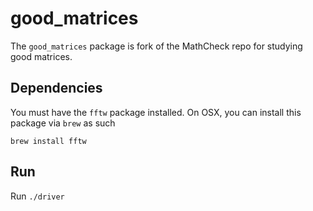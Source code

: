 # good_matrices

The `good_matrices` package is fork of the MathCheck repo for studying good
matrices.

## Dependencies

You must have the `fftw` package installed. On OSX, you can install this package via `brew` as such

```
brew install fftw
```

## Run

Run `./driver`

